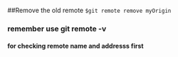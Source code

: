 ##Remove the old remote
`$git remote remove myOrigin`

### remember use git remote -v
#### for checking remote name and addresss first
